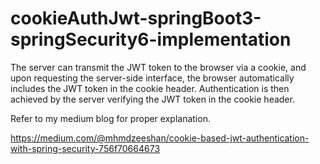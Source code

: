 # cookieAuthJwt-springBoot3-springSecurity6-implementation
The server can transmit the JWT token to the browser via a cookie, and upon requesting the server-side interface, the browser automatically includes the JWT token in the cookie header. Authentication is then achieved by the server verifying the JWT token in the cookie header. 

Refer to my medium blog for proper explanation.

https://medium.com/@mhmdzeeshan/cookie-based-jwt-authentication-with-spring-security-756f70664673
